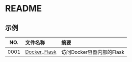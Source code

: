 # README

## 示例

NO.|文件名称|摘要
:--:|:--|:--
0001| [Docker_Flask](src/0001_Docker_Flask/README.md) | 访问Docker容器内部的Flask
